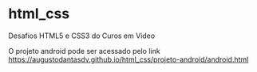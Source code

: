 # html_css
Desafios HTML5 e CSS3 do Curos em Video

O projeto android pode ser acessado pelo link <a href="https://augustodantasdv.github.io/html_css/projeto-android/android.html" target="_blank">https://augustodantasdv.github.io/html_css/projeto-android/android.html</a>